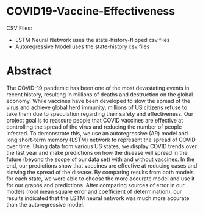 # COVID19-Vaccine-Effectiveness

CSV Files: 
- LSTM Neural Network uses the state-history-flipped csv files
- Autoregressive Model uses the state-history csv files

# Abstract
The COVID-19 pandemic has been one of the most devastating events in recent history, resulting in
millions of deaths and destruction on the global economy. While vaccines have been developed to slow the
spread of the virus and achieve global herd immunity, millions of US citizens refuse to take them due to
speculation regarding their safety and effectiveness. Our project goal is to reassure people that COVID vaccines
are effective at controlling the spread of the virus and reducing the number of people infected. To demonstrate
this, we use an autoregressive (AR) model and long short-term memory (LSTM) network to represent the spread
of COVID over time. Using data from various US states, we display COVID trends over the last year and make
predictions on how the disease will spread in the future (beyond the scope of our data set) with and without
vaccines. In the end, our predictions show that vaccines are effective at reducing cases and slowing the spread
of the disease. By comparing results from both models for each state, we were able to choose the more accurate
model and use it for our graphs and predictions. After comparing sources of error in our models (root mean
square error and coefficient of determination), our results indicated that the LSTM neural network was much
more accurate than the autoregressive model.
